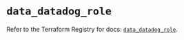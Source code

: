 # `data_datadog_role`

Refer to the Terraform Registry for docs: [`data_datadog_role`](https://registry.terraform.io/providers/datadog/datadog/3.43.0/docs/data-sources/role).
